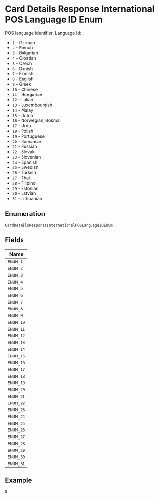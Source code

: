 
# Card Details Response International POS Language ID Enum

POS language identifier. Language Id:

* `1` - German
* `2` - French
* `3` - Bulgarian
* `4` - Croatian
* `5` - Czech
* `6` - Danish
* `7` - Finnish
* `8` - English
* `9` - Greek
* `10` - Chinese
* `11` - Hungarian
* `12` - Italian
* `13` - Luxembourgish
* `14` - Malay
* `15` - Dutch
* `16` - Norwegian, Bokmal
* `17` - Urdu
* `18` - Polish
* `19` - Portuguese
* `20` - Romanian
* `21` - Russian
* `22` - Slovak
* `23` - Slovenian
* `24` - Spanish
* `25` - Swedish
* `26` - Turkish
* `27` - Thai
* `28` - Filipino
* `29` - Estonian
* `30` - Latvian
* `31` - Lithuanian

## Enumeration

`CardDetailsResponseInternationalPOSLanguageIDEnum`

## Fields

| Name |
|  --- |
| `ENUM_1` |
| `ENUM_2` |
| `ENUM_3` |
| `ENUM_4` |
| `ENUM_5` |
| `ENUM_6` |
| `ENUM_7` |
| `ENUM_8` |
| `ENUM_9` |
| `ENUM_10` |
| `ENUM_11` |
| `ENUM_12` |
| `ENUM_13` |
| `ENUM_14` |
| `ENUM_15` |
| `ENUM_16` |
| `ENUM_17` |
| `ENUM_18` |
| `ENUM_19` |
| `ENUM_20` |
| `ENUM_21` |
| `ENUM_22` |
| `ENUM_23` |
| `ENUM_24` |
| `ENUM_25` |
| `ENUM_26` |
| `ENUM_27` |
| `ENUM_28` |
| `ENUM_29` |
| `ENUM_30` |
| `ENUM_31` |

## Example

```
8
```

